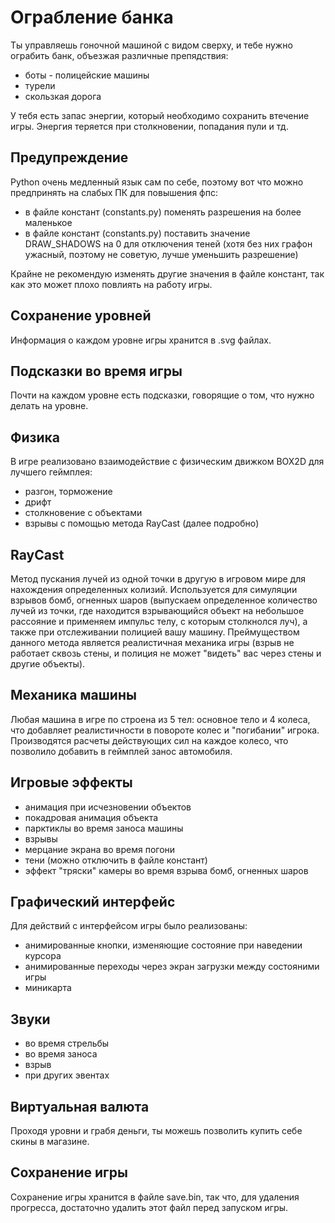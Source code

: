 # Ограбление банка
Ты управляешь гоночной машиной с видом сверху, и тебе нужно ограбить банк, объезжая различные препядствия:
- боты - полицейские машины
- турели
- скользкая дорога

У тебя есть запас энергии, который необходимо сохранить втечение игры.
Энергия теряется при столкновении, попадания пули и тд.
## Предупреждение
Python очень медленный язык сам по себе, поэтому вот что можно предпринять на слабых ПК для повышения фпс:
- в файле констант (constants.py) поменять разрешения на более маленькое
- в файле констант (constants.py) поставить значение DRAW_SHADOWS на 0 для отключения теней (хотя без них графон ужасный, поэтому не советую, лучше уменьшить разрешение) 

Крайне не рекомендую изменять другие значения в файле констант, так как это может плохо повлиять на работу игры.
## Сохранение уровней
Информация о каждом уровне игры хранится в .svg файлах.
## Подсказки во время игры
Почти на каждом уровне есть подсказки, говорящие о том, что нужно делать на уровне.
## Физика
В игре реализовано взаимодействие с физическим движком BOX2D для лучшего геймплея:
- разгон, торможение
- дрифт
- столкновение с объектами
- взрывы с помощью метода RayCast (далее подробно)
## RayCast
Метод пускания лучей из одной точки в другую в игровом мире для нахождения определенных колизий.
Используется для симуляции взрывов бомб, огненных шаров (выпускаем определенное количество лучей из точки, где находится взрывающийся объект на небольшое рассояние и применяем импульс телу, с которым столкнолся луч), а также при отслеживании полицией вашу машину.
Преймуществом данного метода является реалистичная механика игры (взрыв не работает сквозь стены, и полиция не может "видеть" вас через стены и другие объекты).
## Механика машины
Любая машина в игре по строена из 5 тел: основное тело и 4 колеса, что добавляет реалистичности в повороте колес и "погибании" игрока.
Производятся расчеты действующих сил на каждое колесо, что позволило добавить в геймплей занос автомобиля.
## Игровые эффекты
- анимация при исчезновении объектов
- покадровая анимация объекта
- парктиклы во время заноса машины
- взрывы
- мерцание экрана во время погони
- тени (можно отключить в файле констант)
- эффект "тряски" камеры во время взрыва бомб, огненных шаров
## Графический интерфейс
Для действий с интерфейсом игры было реализованы:
- анимированные кнопки, изменяющие состояние при наведении курсора
- анимированные переходы через экран загрузки между состояними игры
- миникарта
## Звуки
- во время стрельбы
- во время заноса
- взрыв
- при других эвентах
## Виртуальная валюта
Проходя уровни и грабя деньги, ты можешь позволить купить себе скины в магазине.
## Сохранение игры
Сохранение игры хранится в файле save.bin, так что, для удаления прогресса, достаточно удалить этот файл перед запуском игры.